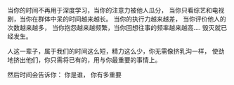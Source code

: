 当你的时间不再用于深度学习，当你的注意力被他人瓜分，
当你只看综艺和电视剧，当你在群体中呆的时间越来越长。
当你的执行力越来越差， 当你评价他人的次数越来越多，
当你抱怨越来越频繁，当你回想往事的频率越来越高....
毁灭就已经发生。

人这一辈子，属于我们的时间这么短，精力这么少，你无需像挤乳沟一样，
使劲地挤出他们，你只需将已有的，用与你最重要的事情上。

然后时间会告诉你： 你是谁， 你有多重要
